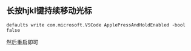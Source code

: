 ## 长按hjkl键持续移动光标
```
defaults write com.microsoft.VSCode ApplePressAndHoldEnabled -bool false
```
然后重启即可

